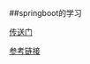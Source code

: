 ##springboot的学习

[传送门](https://www.carlme.com/springboot.html)

[参考链接](https://blog.csdn.net/rj042/article/details/21654627)